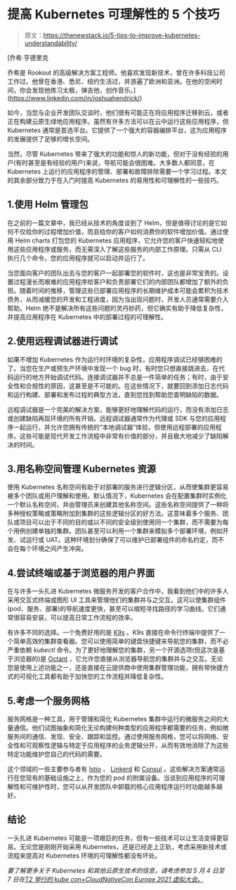 # 提高 Kubernetes 可理解性的 5 个技巧

> 原文：<https://thenewstack.io/5-tips-to-improve-kubernetes-understandability/>

[](https://www.linkedin.com/in/joshuahendrick/)

 [乔希·亨德里克

乔希是 Rookout 的高级解决方案工程师。他喜欢发现新技术，曾在许多科技公司工作过。他曾在香港、悉尼、纽约生活过，并游遍了欧洲和亚洲。在他的空闲时间，你会发现他练习太极，弹吉他，创作音乐。](https://www.linkedin.com/in/joshuahendrick/) [](https://www.linkedin.com/in/joshuahendrick/)

如今，当您与企业开发团队交谈时，他们很有可能正在将应用程序迁移到云，或者正在构建云原生绿地应用程序。虽然有许多方法可以在云中运行这些应用程序，但 Kubernetes 通常是首选平台。它提供了一个强大的容器编排平台，这为应用程序的发展提供了足够的增长空间。

当然，尽管 Kubernetes 带来了强大的功能和惊人的新功能，但对于没有经验的用户(有时甚至是有经验的用户)来说，导航可能会很困难。大多数人都同意，在 Kubernetes 上运行的应用程序的管理、部署和故障排除需要一个学习过程。本文的其余部分致力于在入门时提高 Kubernetes 的易用性和可理解性的一些技巧。

## 1.使用 Helm 管理包

在之前的一篇文章中，我已经从技术的角度谈到了 Helm，但是值得讨论的是它如何不仅给你的过程增加价值，而且给你的客户如何消费你的软件增加价值。通过使用 Helm charts 打包您的 Kubernetes 应用程序，它允许您的客户快速轻松地使用这些应用程序或服务，而无需深入了解这些服务的内部工作原理。只需从 CLI 执行几个命令，您的应用程序就可以启动并运行了。

当您面向客户的团队出去与您的客户一起部署您的软件时，这也是非常宝贵的。设置过程漫长而艰难的应用程序给客户和负责部署它们的内部团队都增加了额外的负担。随着时间的推移，管理这些已部署应用程序的长期维护成本可能会累积为技术债务，从而减缓您的开发和工程进度，因为当出现问题时，开发人员通常需要介入帮助。Helm 绝不是解决所有这些问题的灵丹妙药，但它确实有助于降低复杂性，并提高应用程序在 Kubernetes 中的部署过程的可理解性。

## 2.使用远程调试器进行调试

如果不增加 Kubernetes 作为运行时环境的复杂性，应用程序调试已经够困难的了。当您在生产或预生产环境中发现一个 bug 时，有时您只想直接跳进去，在代码运行的地方开始调试代码。连接调试器并不总是一件简单的任务；有时，由于安全性和合规性的原因，这甚至是不可能的。在这些情况下，就要回到添加日志代码和运行构建、部署和发布过程的典型方法，直到您找到帮助您查明缺陷的数据。

远程调试器是一个完美的解决方案，能够更好地理解代码的运行，而没有添加日志或创建缺陷再现环境的所有开销。远程调试器通常作为代理或 SDK 与您的应用程序一起运行，并允许您拥有传统的“本地调试器”体验，但使用远程部署的应用程序。这些可能是现代开发工作流程中非常有价值的部分，并且极大地减少了缺陷解决的时间。

## 3.用名称空间管理 Kubernetes 资源

使用 Kubernetes 名称空间有助于对部署的服务进行逻辑分区，从而使集群更容易被多个团队或用户理解和使用。默认情况下，Kubernetes 会在配置集群时实例化一个默认名称空间，并由管理员来创建其他名称空间。这些名称空间提供了一种将多种授权策略或策略附加到集群的这些逻辑分区的好方法。这意味着多个服务、团队或项目可以出于不同的目的或以不同的安全级别使用同一个集群，而不需要为每个用例创建单独的集群。团队甚至可以利用一个集群来模拟多个部署环境，例如开发、试运行或 UAT。这种环境划分确保了可以维护已部署组件的命名约定，而不会在每个环境之间产生冲突。

## 4.尝试终端或基于浏览器的用户界面

在与许多一头扎进 Kubernetes 微服务开发的客户合作中，我看到他们中的许多人采用交互式终端或图形 UI 工具来管理他们的集群并与之交互。这可以使集群组件(pod、服务、部署)的导航速度更快，甚至可以缩短寻找路径的学习曲线。它们通常很容易安装，可以提高日常工作流程的效率。

有许多不同的选择。一个免费好用的是 [K9s](https://github.com/derailed/k9s) 。K9s 直接在命令行终端中提供了一个简单高效的集群查看器。您可以使用简单的键盘快捷键来导航您的集群，而不必严重依赖 *kubectl* 命令。为了更好地理解您的集群，另一个开源选项(但这次是基于浏览器的)是 [Octant](https://github.com/vmware-tanzu/octant) ，它允许您直接从浏览器导航您的集群并与之交互。无论您是使用上述功能之一，还是直接在云提供商中使用集群管理功能，拥有带快捷方式的可视化工具都有助于加快您的工作流程并降低复杂性。

## 5.考虑一个服务网格

服务网格是一种工具，用于管理和简化 Kubernetes 集群中运行的微服务之间的大量通信。他们试图抽象和简化无论构建何种类型的应用程序都需要的任务，例如微服务间的通信、发现、安全、跟踪和监控。通过使用服务网格，您可以将网络、安全性和可观察性逻辑与特定于应用程序的业务逻辑分开，从而有效地消除了为这些特定功能维护您自己的代码的需要。

这个领域的一些主要参与者有 [Istio](https://istio.io/) 、 [Linkerd](https://linkerd.io/) 和 [Consul](https://www.consul.io/) 。这些解决方案通常运行在您现有的基础设施之上，作为您的 pod 的附属设备。当谈到应用程序的可理解性和可维护性时，您可以从开发团队中卸载的核心应用程序运行时功能越多越好。

## 结论

一头扎进 Kubernetes 可能是一项艰巨的任务，但有一些技术可以让生活变得更容易。无论您是刚刚开始采用 Kubernetes，还是已经走上正轨，考虑采用新技术或流程来提高对 Kubernetes 环境的可理解性都没有坏处。

*要了解更多关于 Kubernetes 和其他云原生技术的信息，请考虑参加 5 月 4 日至 7 日在[T2 举行的 kube con+CloudNativeCon Europe 2021 虚拟大会。](https://events.linuxfoundation.org/kubecon-cloudnativecon-europe/)*

<svg xmlns:xlink="http://www.w3.org/1999/xlink" viewBox="0 0 68 31" version="1.1"><title>Group</title> <desc>Created with Sketch.</desc></svg>